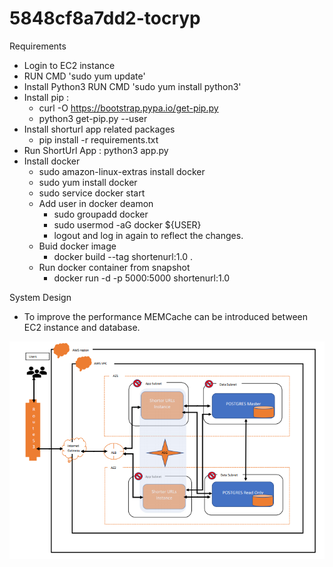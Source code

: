 # 5848cf8a7dd2-tocryp
Requirements

* Login to EC2 instance
* RUN CMD 'sudo yum update'
* Install Python3 RUN CMD 'sudo yum install python3'
* Install pip : 
    *   curl -O https://bootstrap.pypa.io/get-pip.py
    *   python3 get-pip.py --user
* Install shorturl app related packages
    * pip install -r requirements.txt
* Run ShortUrl App : python3 app.py
* Install docker
    * sudo amazon-linux-extras install docker   
    * sudo yum install docker 
    * sudo service docker start
    * Add user in docker deamon
        * sudo groupadd docker
        * sudo usermod -aG docker ${USER}
        * logout and log in again to reflect the changes.
    * Buid docker image
        *  docker build --tag shortenurl:1.0 .
    * Run docker container from snapshot
        *  docker run -d -p 5000:5000 shortenurl:1.0

System Design 

* To improve the performance MEMCache can be introduced between EC2 instance and database.

![Screenshot](Systemdesign.PNG)
 
